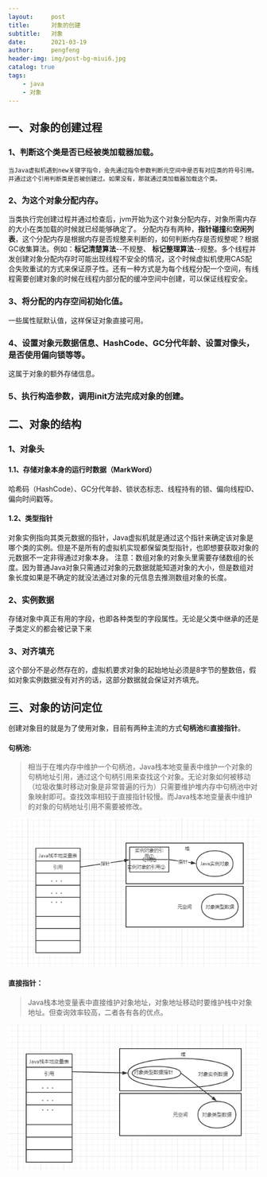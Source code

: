 ```yaml
---
layout:     post
title:      对象的创建
subtitle:   对象
date:       2021-03-19
author:     pengfeng
header-img: img/post-bg-miui6.jpg
catalog: true
tags:
    - java
    - 对象
---
```


## 一、对象的创建过程

### 1、判断这个类是否已经被类加载器加载。

    当Java虚拟机遇到new关键字指令，会先通过指令参数判断元空间中是否有对应类的符号引用。并通过这个引用判断类是否被创建过。如果没有，那就通过类加载器加载这个类。

### 2、为这个对象分配内存。

当类执行完创建过程并通过检查后，jvm开始为这个对象分配内存，对象所需内存的大小在类加载的时候就已经能够确定了。 分配内存有两种，**指针碰撞**和**空闲列表**，这个分配内存是根据内存是否规整来判断的，如何判断内存是否规整呢？根据GC收集算法。例如：**标记清楚算法**--不规整、 **标记整理算法**--规整。多个线程并发创建对象分配内存时可能出现线程不安全的情况，这个时候虚拟机使用CAS配合失败重试的方式来保证原子性。还有一种方式是为每个线程分配一个空间，有线程需要创建对象的时候在线程内部分配的缓冲空间中创建，可以保证线程安全。

### 3、将分配的内存空间初始化值。

一些属性赋默认值，这样保证对象直接可用。

### 4、设置对象元数据信息、HashCode、GC分代年龄、设置对像头，是否使用偏向锁等等。

这属于对象的额外存储信息。

### 5、执行构造参数，调用init方法完成对象的创建。

## 二、对象的结构

### 1、对象头

#### 1.1、存储对象本身的运行时数据（MarkWord）
哈希码（HashCode）、GC分代年龄、锁状态标志、线程持有的锁、偏向线程ID、偏向时间戳等。

#### 1.2、类型指针
对象实例指向其类元数据的指针，Java虚拟机就是通过这个指针来确定该对象是哪个类的实例。但是不是所有的虚拟机实现都保留类型指针，也即想要获取对象的元数据不一定非得通过对象本身。
注意：数组对象的对象头里需要存储数组的长度。因为普通Java对象只需通过对象的元数据就能知道对象的大小，但是数组对象长度如果是不确定的就没法通过对象的元信息去推测数组对象的长度。

### 2、实例数据
存储对象中真正有用的字段，也即各种类型的字段属性。无论是父类中继承的还是子类定义的都会被记录下来

### 3、对齐填充
这个部分不是必然存在的，虚拟机要求对象的起始地址必须是8字节的整数倍，假如对象实例数据没有对齐的话，这部分数据就会保证对齐填充。

## 三、对象的访问定位

创建对象目的就是为了使用对象，目前有两种主流的方式**句柄池**和**直接指针**。

#### 句柄池:

> 相当于在堆内存中维护一个句柄池，Java栈本地变量表中维护一个对象的句柄地址引用，通过这个句柄引用来查找这个对象。无论对象如何被移动（垃圾收集时移动对象是非常普遍的行为）只需要维护堆内存中句柄池中对象映射即可。查找效率相较于直接指针较慢。而Java栈本地变量表中维护的对象的句柄地址引用不需要被修改。

![](/img/jubingchi.png)

#### 直接指针：

> Java栈本地变量表中直接维护对象地址，对象地址移动时要维护栈中对象地址。但查询效率较高，二者各有各的优点。


![](/img/zhijiezhizhen.png)
